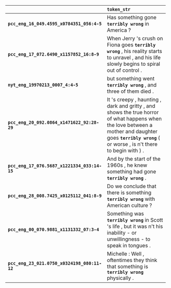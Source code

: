 |                                              | `token_str`                                                                                                                                                                                             |
|:---------------------------------------------|:--------------------------------------------------------------------------------------------------------------------------------------------------------------------------------------------------------|
| **`pcc_eng_16_049.4595_x0784351_056:4-5`**   | Has something gone __`terribly wrong`__ in America ?                                                                                                                                                    |
| **`pcc_eng_17_072.6490_x1157852_16:8-9`**    | When Jerry 's crush on Fiona goes __`terribly wrong`__ , his reality starts to unravel , and his life slowly begins to spiral out of control .                                                          |
| **`nyt_eng_19970213_0007_4:4-5`**            | but something went __`terribly wrong`__ , and three of them died .                                                                                                                                      |
| **`pcc_eng_20_092.0864_x1471622_92:28-29`**  | It 's creepy , haunting , dark and gritty , and shows the true horror of what happens when the love between a mother and daughter goes __`terribly wrong`__ ( or worse , is n't there to begin with ) . |
| **`pcc_eng_17_076.5687_x1221334_033:14-15`** | And by the start of the 1960s , he knew something had gone __`terribly wrong`__ .                                                                                                                       |
| **`pcc_eng_28_008.7425_x0125112_041:8-9`**   | Do we conclude that there is something __`terribly wrong`__ with American culture ?                                                                                                                     |
| **`pcc_eng_00_070.9881_x1131332_07:3-4`**    | Something was __`terribly wrong`__ in Scott 's life , but it was n't his inability - or unwillingness - to speak in tongues .                                                                           |
| **`pcc_eng_23_021.0750_x0324198_080:11-12`** | Michelle : Well , oftentimes they think that something is __`terribly wrong`__ physically .                                                                                                             |